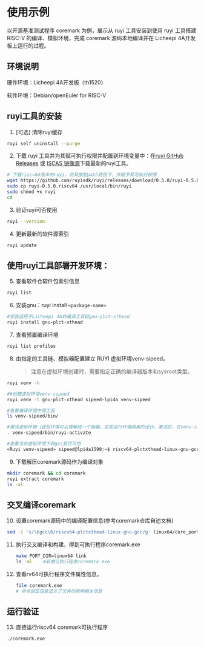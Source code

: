 # 使用示例

以开源基准测试程序 coremark 为例，展示从 ruyi 工具安装到使用 ruyi 工具搭建 RISC-V 的编译、模拟环境，完成 coremark 源码本地编译并在 Licheepi 4A开发板上运行的过程。

## 环境说明

硬件环境：Licheepi 4A开发板（th1520）

软件环境：Debian/openEuler for RISC-V

## ruyi工具的安装

1. [可选] 清除ruyi缓存

```bash
ruyi self uninstall --purge
```

2. 下载 ruyi 工具并为其赋可执行权限并配置到环境变量中：在[ruyi GitHub Releases](https://github.com/ruyisdk/ruyi/releases/) 或 [ISCAS 镜像源](https://mirror.iscas.ac.cn/ruyisdk/ruyi/releases/)下载最新的ruyi工具。

```bash
# 下载riscv64版本的ruyi，将其放到path路径下，并赋予其可执行权限
wget https://github.com/ruyisdk/ruyi/releases/download/0.5.0/ruyi-0.5.0.riscv64
sudo cp ruyi-0.5.0.riscv64 /usr/local/bin/ruyi
sudo chmod +x ruyi
cd
```

3. 验证ruyi可否使用

```bash
ruyi --version
```

4. 更新最新的软件源索引

```bash
ruyi update
```

## 使用ruyi工具部署开发环境：

5. 查看软件仓软件包索引信息

```bash
ruyi list
```

6. 安装gnu：ruyi install `<package-name>`

```bash
#安装适用于Licheepi 4A的编译工具链gnu-plct-xthead 
ruyi install gnu-plct-xthead 
```

7. 查看预置编译环境

```bash
ruyi list profiles
```

8. 由指定的工具链、模拟器配置建立 RUYI 虚拟环境venv-sipeed。
   > 注意在虚拟环境创建时，需要指定正确的编译器版本和sysroot类型。
   >

```bash
ruyi venv -h

##创建虚拟环境venv-sipeed
ruyi venv -t gnu-plct-xthead sipeed-lpi4a venv-sipeed 

#查看编译环境中得工具
ls venv-sipeed/bin/ 

#激活虚拟环境（虚拟环境可以理解成一个容器，实现运行环境隔离的设计，激活后，在venv-sipeed这个环境中，使用的就是gnu-plct-xthead版本工具链。不创建虚拟环境也可以为/home/sipeed/.local/share/ruyi/binaries/riscv64/gnu-plct-xthead-2.8.0-ruyi.20240222/bin 配置环境变量，直接使用环境变量指定的gcc编译）
. venv-sipeed/bin/ruyi-activate 

#查看当前虚拟环境下的gcc是否可用
«Ruyi venv-sipeed» sipeed@lpi4a1590:~$ riscv64-plctxthead-linux-gnu-gcc --version 
```

9. 下载解压coremark源码作为编译对象

```bash
mkdir coremark && cd coremark
ruyi extract coremark
ls -al
```

## 交叉编译coremark

10. 设置coremark源码中的编译配置信息(参考coremark仓库自述文档)

```bash
sed -i 's/\bgcc\b/riscv64-plctxthead-linux-gnu-gcc/g' linux64/core_portme.mak
```

11. 执行交叉编译和构建，得到可执行程序coremark.exe

    ```bash
    make PORT_DIR=linux64 link
    ls -al    #新增可执行程序coremark.exe
    ```
12. 查看rv64可执行程序文件属性信息。

    ```bash
    file coremark.exe
    # 命令回显信息显示了文件的架构相关信息
    ```

## 运行验证

13. 直接运行riscv64 coremark可执行程序

```bash
./coremark.exe
```
